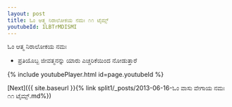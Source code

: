 ```yaml
---
layout: post
title: ಓಂ ಆತ್ಮ ನಿರಾಲೋಕಯ ನಮಃ ೧೧ ಟೈಮ್ಸ್
youtubeId: 1LBTrMDISMI
---
```

 
 
 ಓಂ ಆತ್ಮ ನಿರಾಲೋಕಯ ನಮಃ  
 
 -  ಪ್ರತಿಯೊಬ್ಬ ಜೀವತ್ಮನನ್ನು ಯಾರು ಎಚ್ಚರಿಕೆಯಿಂದ ನೋಡುತ್ತಾರೆ 
 
  
 
  
 
 
 
 
 
 


{% include youtubePlayer.html id=page.youtubeId %}
 
[Next]({{ site.baseurl }}{% link  split1/_posts/2013-06-16-ಓಂ ವಾಸು ವೇಗಾಯ ನಮಃ ೧೧ ಟೈಮ್ಸ್.md%})
 
